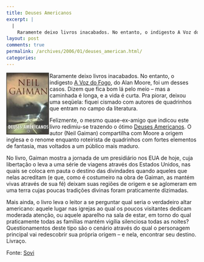 ```yaml
---
title: Deuses Americanos
excerpt: |
  |
    Raramente deixo livros inacabados. No entanto, o indigesto A Voz do Fogo, do Alan Moore, foi um desses casos. Dizem que fica bom lá pelo meio - mas a caminhada é longa, e a vida é curta. Pra piorar, deixou...
layout: post
comments: true
permalink: /archives/2006/01/deuses_american.html/
categories:
---
```

<img title="Capa de Deuses Americanos, de Neil Gaiman" src="/archives/img/deuses_americanos.jpg" width="110" height="160" align="left" style="margin-right: 2px" border="1" />Raramente deixo livros inacabados. No entanto, o indigesto [A Voz do Fogo][1], do Alan Moore, foi um desses casos. Dizem que fica bom lá pelo meio &#8211; mas a caminhada é longa, e a vida é curta. Pra piorar, deixou uma seqüela: fiquei cismado com autores de quadrinhos que entram no campo da literatura.

Felizmente, o mesmo quase-ex-amigo que indicou este livro redimiu-se trazendo o ótimo [Deuses Americanos][2]. O autor (Neil Gaiman) compartilha com Moore a origem inglesa e o renome enquanto roteirista de quadrinhos com fortes elementos de fantasia, mas voltados a um público mais maduro.

No livro, Gaiman mostra a jornada de um presidiário nos EUA de hoje, cuja libertação o leva a uma série de viagens através dos Estados Unidos, nas quais se coloca em pauta o destino das divindades quando aqueles que nelas acreditam (e que, como é costumeiro na obra de Gaiman, as mantém vivas através de sua fé) deixam suas regiões de origem e se aglomeram em uma terra cujas poucas tradições divinas foram praticamente dizimadas.

Mais ainda, o livro leva o leitor a se perguntar qual seria o verdadeiro altar americano: aquele lugar nas igrejas ao qual os poucos visitantes dedicam moderada atenção, ou aquele aparelho na sala de estar, em torno do qual praticamente todas as famílias mantém vigília silenciosa todas as noites? Questionamentos deste tipo são o cenário através do qual o personagem principal vai redescobrir sua própria origem &#8211; e nela, encontrar seu destino. Livraço.

Fonte: [Sovi][3]

 [1]: http://compare.buscape.com.br/prod_unico?idu=1858719384&#038;pos=2&#038;site_origem=11642&#038;pos=2
 [2]: http://compare.buscape.com.br/prod_unico?idu=1858719359&#038;kw=deuses+americanos&#038;ordem=prec&#038;pagina=1&#038;site_origem=11642
 [3]: http://www.orkut.com/Profile.aspx?uid=1871319699226069040
